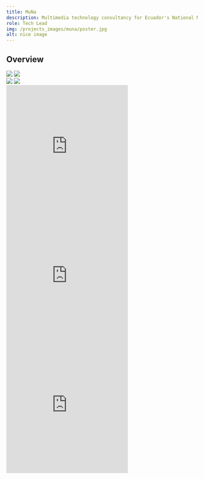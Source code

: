 ```yaml
---
title: MuNa
description: Multimedia technology consultancy for Ecuador's National Museum
role: Tech Lead
img: /projects_images/muna/poster.jpg
alt: nice image
---
```


## Overview

<!-- **Houdini. Las Leyes del Asombro** was the first exhibit in which I got to assist <a href="https://www.telefonica.com.ec">Telefónica Ecuador</a> by leading the development of a set of interactives to reinforce the content displayed in the exhibit. The whole project was carried under the guidance and supervision of Telefónica Spain.

Augmented and Virtual Reality were used to implement two of the experiences for the exhibit. The AR application was developed using **Unity** and **Vuforia** and allowed visitors to augment posters from various of Houdini's performances. The VR experience immersed the visitors inside an old theater where they could watch original videos of some of Houdini's greatest magic tricks.  **Unreal Engine** was used to put together this experience and packaged it as a mobile app that could be run on Samsung Gear VR headsets.  -->

<div class="imgs">
<img src="/projects_images/muna/img_1.jpg">
<img src="/projects_images/muna/img_2.jpg">
</div>

<!-- Two additional experiences were developed using the **Leap Motion** and the **Kinect** sensors:

The Leap Motion was used to provide visitors with an experience in which they could control de display of 4 videos on 4 different screen by using hand gestures in the air. A circle gesture would switch videos to the next available screen, either clockwise or counter-clockwise depending on the direction of the gesture. A close hand gesture would scale down the videos to make them disappear from the screens, and an open hand gesture would scale them up again. A central computer running **Processing** would read the Leap Motion sensor and send OSC to 4 RaspberryPi (one for each screen) running **Openframeworks** in order to synchronize the effects to take place on the screens depending on the hand gestures made by the user.

A Kinect was used to implement an interactive experience in which a digital straitjacket would be superimposed on top of the visitor's digital image captured by the Kinect Camera. Visitors would then have to start moving as trying to escape from the straitjacket. A timer displayed on the screen would help build some of the suspense that Houdini created around his famous escape tricks. -->

<div class="imgs">
<img src="/projects_images/muna/img_3.jpg">
<img src="/projects_images/muna/img_4.jpg">
</div>

<!-- The client was very happy with the experiences developed for the exhibit, and the comments from Spain were all on the positive side. We were immediately asked to be in charge of everything regarding technology for the next exhibits to take place at Espacio Fundación Telefónica - Quito. -->

<div class="imgs">
    <lazy-video-component
	source="/projects_images/muna/video_1.mp4"
        class="md:w-1/2 object-cover my-10 mx-auto border-gray border shadow-md"
    ></lazy-video-component>
</div>

<div class="instagram">
<div><iframe width="320" height="340" style="margin: auto;" src="https://www.instagram.com/p/BrdxWQ4FyvC/embed" frameborder="0"></iframe></div>
<div><iframe width="320" height="340" style="margin: auto;" src="https://www.instagram.com/p/B38GG0hAWj7/embed" frameborder="0"></iframe></div>
<div><iframe width="320" height="340" style="margin: auto;" src="https://www.instagram.com/p/BnFRjM0jDn0/embed" frameborder="0"></iframe></div>
</div>
